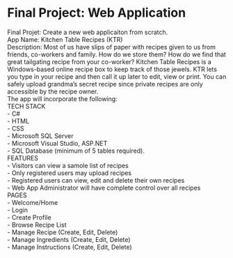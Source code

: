 
<!DOCTYPE html>
  <head>
     <meta charset="utf-8">
   </head>
  <body>
        <h1>
         Final Project: Web Application
        </h1>
   <p>
   <!-- Description below -->
        Final Projet: Create a new web applicaiton from scratch. <br>
		App Name: Kitchen Table Recipes (KTR) <br>
		Description: Most of us have slips of paper with recipes given to us from friends, 
		co-workers and family. How do we store them? How do we find that great tailgating 
		recipe from your co-worker? Kitchen Table Recipes is a Windows-based online recipe 
		box to keep track of those jewels. KTR lets you type in your recipe and then call 
		it up later to edit, view or print. You can safely upload grandma’s secret recipe 
		since private recipes are only accessible by the recipe owner.   <br>
		The app will incorporate the following: <br>
		TECH STACK <br>
		   - C# <br>
		   - HTML <br>
		   - CSS <br>
		   - Microsoft SQL Server <br>
		   - Microsoft Visual Studio, ASP.NET <br>
		   - SQL Database (minimum of 5 tables required). <br>
		 FEATURES <br>
		  - Visitors can view a samole list of recipes <br>
		  - Only registered users may upload recipes <br>
		  - Registered users can view, edit and delete their own recipes <br>
		  - Web App Administrator will have complete control over all recipes <br>
		PAGES <br>
          - Welcome/Home <br>
          - Login <br>
		  - Create Profile <br>
		  - Browse Recipe List <br>
		  - Manage Recipe (Create, Edit, Delete) <br>
		  - Manage Ingredients (Create, Edit, Delete) <br>
		  - Manage Instructions (Create, Edit, Delete) <br>  
		 <br>
     </p>
  </body>
</html>




